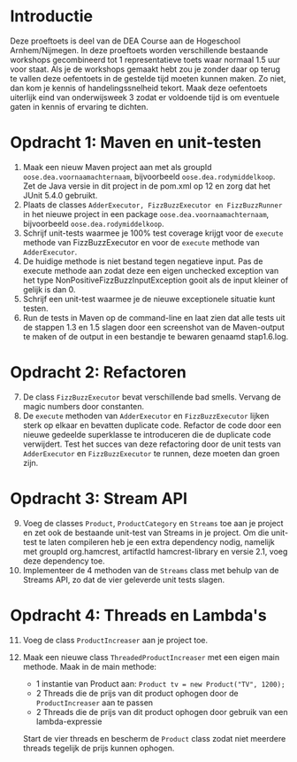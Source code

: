 # Introductie

Deze proeftoets is deel van de DEA Course aan de Hogeschool Arnhem/Nijmegen. In deze proeftoets worden verschillende bestaande workshops gecombineerd tot 1 representatieve toets waar normaal 1.5 uur voor staat. Als je de workshops gemaakt hebt zou je zonder daar op terug te vallen deze oefentoets in de gestelde tijd moeten kunnen maken. Zo niet, dan kom je kennis of handelingssnelheid tekort. Maak deze oefentoets uiterlijk eind van onderwijsweek 3 zodat er voldoende tijd is om eventuele gaten in kennis of ervaring te dichten. 

# Opdracht 1: Maven en unit-testen
1. Maak een nieuw Maven project aan met als groupId ```oose.dea.voornaamachternaam```, bijvoorbeeld ```oose.dea.rodymiddelkoop```. Zet de Java versie in dit project in de pom.xml op 12 en zorg dat het JUnit 5.4.0 gebruikt. 
2. Plaats de classes ```AdderExecutor, FizzBuzzExecutor en FizzBuzzRunner``` in het nieuwe project in een package ```oose.dea.voornaamachternaam```, bijvoorbeeld ```oose.dea.rodymiddelkoop```.
3. Schrijf unit-tests waarmee je 100% test coverage krijgt voor de ```execute``` methode van FizzBuzzExecutor en voor de ```execute``` methode van ```AdderExecutor```.
4. De huidige methode is niet bestand tegen negatieve input. Pas de execute methode aan zodat deze een eigen unchecked exception van het type NonPositiveFizzBuzzInputException gooit als de input kleiner of gelijk is dan 0. 
5. Schrijf een unit-test waarmee je de nieuwe exceptionele situatie kunt testen.
6. Run de tests in Maven op de command-line en laat zien dat alle tests uit de stappen 1.3 en 1.5 slagen door een screenshot van de Maven-output te maken of de output in een bestandje te bewaren genaamd stap1.6.log. 

# Opdracht 2: Refactoren
7. De class ```FizzBuzzExecutor``` bevat verschillende bad smells. Vervang de magic numbers door constanten.
8. De ```execute``` methoden van ```AdderExecutor``` en ```FizzBuzzExecutor``` lijken sterk op elkaar en bevatten duplicate code. Refactor de code door een nieuwe gedeelde superklasse te introduceren die de duplicate code verwijdert. Test het succes van deze refactoring door de unit tests van ```AdderExecutor``` en ```FizzBuzzExecutor``` te runnen, deze moeten dan groen zijn. 

# Opdracht 3: Stream API
9. Voeg de classes ```Product```, ```ProductCategory``` en ```Streams``` toe aan je project en zet ook de bestaande unit-test van Streams in je project. Om die unit-test te laten compileren heb je een extra dependency nodig, namelijk
met groupId org.hamcrest, artifactId hamcrest-library en versie 2.1, voeg deze dependency toe. 
10. Implementeer de 4 methoden van de ```Streams``` class met behulp van de Streams API, zo dat de vier geleverde unit tests slagen. 

# Opdracht 4: Threads en Lambda's
11. Voeg de class ```ProductIncreaser``` aan je project toe. 
12. Maak een nieuwe class ```ThreadedProductIncreaser``` met een eigen main methode. Maak in de main methode:
    * 1 instantie van Product aan: ```Product tv = new Product("TV", 1200);```
    * 2 Threads die de prijs van dit product ophogen door de ```ProductIncreaser``` aan te passen
    * 2 Threads die de prijs van dit product ophogen door gebruik van een lambda-expressie
    
    Start de vier threads en bescherm de ```Product``` class zodat niet meerdere threads tegelijk de prijs kunnen ophogen. 



